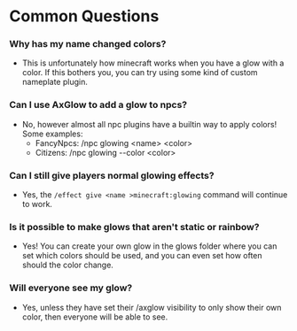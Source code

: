 # Common Questions

### Why has my name changed colors?
- This is unfortunately how minecraft works when you have a glow with a color. If this bothers you, you can try using some kind of custom nameplate plugin.

### Can I use AxGlow to add a glow to npcs?
- No, however almost all npc plugins have a builtin way to apply colors! Some examples:
  - FancyNpcs: /npc glowing &lt;name> &lt;color>
  - Citizens: /npc glowing --color &lt;color>

### Can I still give players normal glowing effects?
- Yes, the `/effect give <name >minecraft:glowing` command will continue to work.

### Is it possible to make glows that aren't static or rainbow?
- Yes! You can create your own glow in the glows folder where you can set which colors should be used, and you can even set how often should the color change.

### Will everyone see my glow?
- Yes, unless they have set their /axglow visibility to only show their own color, then everyone will be able to see.